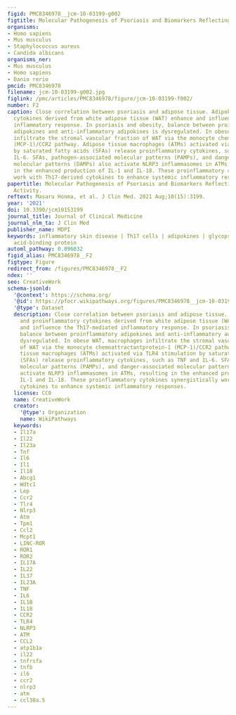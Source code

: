 ```yaml
---
figid: PMC8346978__jcm-10-03199-g002
figtitle: Molecular Pathogenesis of Psoriasis and Biomarkers Reflecting Disease Activity
organisms:
- Homo sapiens
- Mus musculus
- Staphylococcus aureus
- Candida albicans
organisms_ner:
- Mus musculus
- Homo sapiens
- Danio rerio
pmcid: PMC8346978
filename: jcm-10-03199-g002.jpg
figlink: /pmc/articles/PMC8346978/figure/jcm-10-03199-f002/
number: F2
caption: Close correlation between psoriasis and adipose tissue. Adipokines and proinflammatory
  cytokines derived from white adipose tissue (WAT) enhance and influence the Th17-mediated
  inflammatory response. In psoriasis and obesity, balance between proinflammatory
  adipokines and anti-inflammatory adipokines is dysregulated. In obese WAT, macrophages
  infiltrate the stromal vascular fraction of WAT via the monocyte chemoattractantprotein-1
  (MCP-1)/CCR2 pathway. Adipose tissue macrophages (ATMs) activated via TLR4 stimulation
  by saturated fatty acids (SFAs) release proinflammatory cytokines, such as TNF and
  IL-6. SFAs, pathogen-associated molecular patterns (PAMPs), and danger-associated
  molecular patterns (DAMPs) also activate NLRP3 inflammasomes in ATMs, resulting
  in the enhanced production of IL-1 and IL-18. These proinflammatory cytokines synergistically
  work with Th17-derived cytokines to enhance systemic inflammatory responses.
papertitle: Molecular Pathogenesis of Psoriasis and Biomarkers Reflecting Disease
  Activity.
reftext: Masaru Honma, et al. J Clin Med. 2021 Aug;10(15):3199.
year: '2021'
doi: 10.3390/jcm10153199
journal_title: Journal of Clinical Medicine
journal_nlm_ta: J Clin Med
publisher_name: MDPI
keywords: inflammatory skin disease | Th17 cells | adipokines | glycoproteins | fatty
  acid-binding protein
automl_pathway: 0.896032
figid_alias: PMC8346978__F2
figtype: Figure
redirect_from: /figures/PMC8346978__F2
ndex: ''
seo: CreativeWork
schema-jsonld:
  '@context': https://schema.org/
  '@id': https://pfocr.wikipathways.org/figures/PMC8346978__jcm-10-03199-g002.html
  '@type': Dataset
  description: Close correlation between psoriasis and adipose tissue. Adipokines
    and proinflammatory cytokines derived from white adipose tissue (WAT) enhance
    and influence the Th17-mediated inflammatory response. In psoriasis and obesity,
    balance between proinflammatory adipokines and anti-inflammatory adipokines is
    dysregulated. In obese WAT, macrophages infiltrate the stromal vascular fraction
    of WAT via the monocyte chemoattractantprotein-1 (MCP-1)/CCR2 pathway. Adipose
    tissue macrophages (ATMs) activated via TLR4 stimulation by saturated fatty acids
    (SFAs) release proinflammatory cytokines, such as TNF and IL-6. SFAs, pathogen-associated
    molecular patterns (PAMPs), and danger-associated molecular patterns (DAMPs) also
    activate NLRP3 inflammasomes in ATMs, resulting in the enhanced production of
    IL-1 and IL-18. These proinflammatory cytokines synergistically work with Th17-derived
    cytokines to enhance systemic inflammatory responses.
  license: CC0
  name: CreativeWork
  creator:
    '@type': Organization
    name: WikiPathways
  keywords:
  - Il17a
  - Il22
  - Il23a
  - Tnf
  - Il6
  - Il1
  - Il18
  - Abcg1
  - Wdtc1
  - Lep
  - Ccr2
  - Tlr4
  - Nlrp3
  - Atm
  - Tpm1
  - Ccl2
  - Mcpt1
  - LINC-ROR
  - ROR1
  - ROR2
  - IL17A
  - IL22
  - IL37
  - IL23A
  - TNF
  - IL6
  - IL1B
  - IL18
  - CCR2
  - TLR4
  - NLRP3
  - ATM
  - CCL2
  - atp1b1a
  - il22
  - tnfrsfa
  - tnfb
  - il6
  - ccr2
  - nlrp3
  - atm
  - ccl38a.5
---
```

